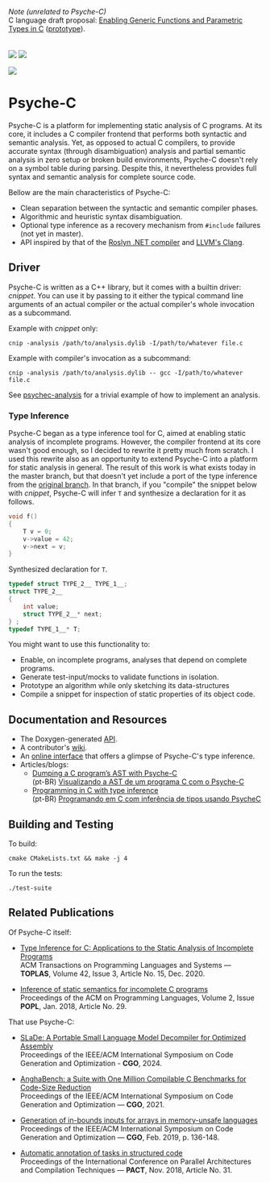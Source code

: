 _Note (unrelated to Psyche-C)_  
C language draft proposal: [Enabling Generic Functions and Parametric Types in C](https://ltcmelo.com/n2698.pdf) ([prototype](http://www.genericsinc.info/index.php)).
<br><br><br>
![](https://github.com/ltcmelo/psychec/workflows/build/badge.svg)
![](https://github.com/ltcmelo/psychec/workflows/test-suite/badge.svg)

![](https://docs.google.com/drawings/d/e/2PACX-1vT-pCvcuO4U63ERkXWfBzOfVKwMQ_kh-ntzANYyNrnkt8FUV2wRHd5fN6snq33u5hWmnNQR3E3glsnH/pub?w=375&h=150)


# Psyche-C

Psyche-C is a platform for implementing static analysis of C programs.
At its core, it includes a C compiler frontend that performs both syntactic and semantic analysis.
Yet, as opposed to actual C compilers,
to provide accurate syntax (through disambiguation) analysis and partial semantic analysis in zero setup or broken build environments,
Psyche-C doesn't rely on a symbol table during parsing.
Despite this, it nevertheless provides full syntax and semantic analysis for complete source code.

Bellow are the main characteristics of Psyche-C:

- Clean separation between the syntactic and semantic compiler phases.
- Algorithmic and heuristic syntax disambiguation.
- Optional type inference as a recovery mechanism from `#include` failures (not yet in master).
- API inspired by that of the [Roslyn .NET compiler](https://github.com/dotnet/roslyn) and [LLVM's Clang](https://clang.llvm.org/).

## Driver

Psyche-C is written as a C++ library, but it comes with a builtin driver: *cnippet*.
You can use it by passing to it either
the typical command line arguments of an actual compiler
or
the actual compiler's whole invocation as a subcommand.

Example with *cnippet* only:

```
cnip -analysis /path/to/analysis.dylib -I/path/to/whatever file.c
```

Example with compiler's invocation as a subcommand:

```
cnip -analysis /path/to/analysis.dylib -- gcc -I/path/to/whatever file.c
```


See [psychec-analysis](https://github.com/ltcmelo/psychec-analysis) for a trivial example of how to implement an analysis.

### Type Inference

Psyche-C began as a type inference tool for C, aimed at enabling static analysis of incomplete programs.
However, the compiler frontend at its core wasn't good enough, so I decided to rewrite it pretty much from scratch.
I used this rewrite also as an opportunity to extend Psyche-C into a platform for static analysis in general.
The result of this work is what exists today in the master branch,
but that doesn't yet include a port of the type inference from the [original branch](https://github.com/ltcmelo/psychec/tree/original).
In that branch, if you "compile" the snippet below with *cnippet*, Psyche-C will infer `T` and synthesize a declaration for it as follows.

```c
void f()
{
    T v = 0;
    v->value = 42;
    v->next = v;
}
```

Synthesized declaration for `T`.

```c
typedef struct TYPE_2__ TYPE_1__;
struct TYPE_2__ 
{
    int value;
    struct TYPE_2__* next;
} ;
typedef TYPE_1__* T;
```

You might want to use this functionality to:

- Enable, on incomplete programs, analyses that depend on complete programs.
- Generate test-input/mocks to validate functions in isolation.
- Prototype an algorithm while only sketching its data-structures
- Compile a snippet for inspection of static properties of its object code.


## Documentation and Resources

- The Doxygen-generated [API](https://ltcmelo.github.io/psychec/api-docs/html/index.html).
- A contributor's [wiki](https://github.com/ltcmelo/psychec/wiki).
- An [online interface](http://cuda.dcc.ufmg.br/psyche-c/) that offers a glimpse of Psyche-C's type inference.
- Articles/blogs:
  - [Dumping a C program’s AST with Psyche-C](https://ltcmelo.github.io/psychec/2021/03/03/c-ast-dump-psyche.html)  
    (pt-BR) [Visualizando a AST de um programa C com o Psyche-C](https://www.embarcados.com.br/visualizando-a-ast-psyche-c/)
  - [Programming in C with type inference](https://www.codeproject.com/Articles/1238603/Programming-in-C-with-Type-Inference)  
    (pt-BR) [Programando em C com inferência de tipos usando PsycheC](https://www.embarcados.com.br/inferencia-de-tipos-em-c-usando-psychec/)


## Building and Testing

To build:

    cmake CMakeLists.txt && make -j 4

To run the tests:

    ./test-suite


## Related Publications

Of Psyche-C itself:

- [Type Inference for C: Applications to the Static Analysis of Incomplete Programs](https://dl.acm.org/doi/10.1145/3421472)<br/>
ACM Transactions on Programming Languages and Systems — **TOPLAS**, Volume 42, Issue 3, Article No. 15, Dec. 2020.

- [Inference of static semantics for incomplete C programs](https://dl.acm.org/doi/10.1145/3158117)<br/>
Proceedings of the ACM on Programming Languages, Volume 2, Issue **POPL**, Jan. 2018, Article No. 29.

That use Psyche-C:

- [SLaDe: A Portable Small Language Model Decompiler for Optimized Assembly](https://ieeexplore.ieee.org/abstract/document/10444788)<br/>
Proceedings of the IEEE/ACM International Symposium on Code Generation and Optimization - **CGO**, 2024.

- [AnghaBench: a Suite with One Million Compilable C Benchmarks for Code-Size Reduction](https://conf.researchr.org/info/cgo-2021/accepted-papers)<br/>
Proceedings of the IEEE/ACM International Symposium on Code Generation and Optimization — **CGO**, 2021.

- [Generation of in-bounds inputs for arrays in memory-unsafe languages](https://dl.acm.org/citation.cfm?id=3314890)<br/>
Proceedings of the IEEE/ACM International Symposium on Code Generation and Optimization — **CGO**, Feb. 2019, p. 136-148.

- [Automatic annotation of tasks in structured code](https://dl.acm.org/citation.cfm?id=3243200)<br/>
Proceedings of the International Conference on Parallel Architectures and Compilation Techniques — **PACT**, Nov. 2018, Article No. 31.
